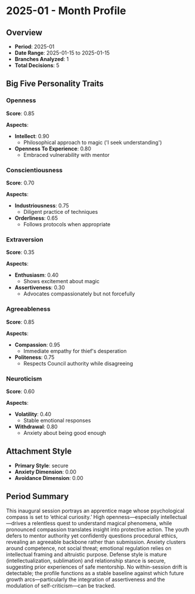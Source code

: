 # 2025-01 - Month Profile

## Overview

- **Period**: 2025-01
- **Date Range**: 2025-01-15 to 2025-01-15
- **Branches Analyzed**: 1
- **Total Decisions**: 5

## Big Five Personality Traits

### Openness
**Score**: 0.85

**Aspects**:

- **Intellect**: 0.90
  - Philosophical approach to magic ('I seek understanding')
- **Openness To Experience**: 0.80
  - Embraced vulnerability with mentor

### Conscientiousness
**Score**: 0.70

**Aspects**:

- **Industriousness**: 0.75
  - Diligent practice of techniques
- **Orderliness**: 0.65
  - Follows protocols when appropriate

### Extraversion
**Score**: 0.35

**Aspects**:

- **Enthusiasm**: 0.40
  - Shows excitement about magic
- **Assertiveness**: 0.30
  - Advocates compassionately but not forcefully

### Agreeableness
**Score**: 0.85

**Aspects**:

- **Compassion**: 0.95
  - Immediate empathy for thief's desperation
- **Politeness**: 0.75
  - Respects Council authority while disagreeing

### Neuroticism
**Score**: 0.60

**Aspects**:

- **Volatility**: 0.40
  - Stable emotional responses
- **Withdrawal**: 0.80
  - Anxiety about being good enough

## Attachment Style

- **Primary Style**: secure
- **Anxiety Dimension**: 0.00
- **Avoidance Dimension**: 0.00

## Period Summary

This inaugural session portrays an apprentice mage whose psychological compass is set to ‘ethical curiosity.’ High openness—especially intellectual—drives a relentless quest to understand magical phenomena, while pronounced compassion translates insight into protective action. The youth defers to mentor authority yet confidently questions procedural ethics, revealing an agreeable backbone rather than submission. Anxiety clusters around competence, not social threat; emotional regulation relies on intellectual framing and altruistic purpose. Defense style is mature (intellectualization, sublimation) and relationship stance is secure, suggesting prior experiences of safe mentorship. No within-session drift is detectable; the profile functions as a stable baseline against which future growth arcs—particularly the integration of assertiveness and the modulation of self-criticism—can be tracked.
